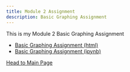 ```yaml
---
title: Module 2 Assignment
description: Basic Graphing Assignment
---
```


This is my Module 2 Basic Graphing Assignment
- [Basic Graphing Assignment (html)](BasicGraphAssignment.html)
- [Basic Graphing Assignment (ipynb)](BasicGraphAssignment.ipynb)

[Head to Main Page](/lierjet02.github.io/index.md)
